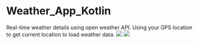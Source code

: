 # Weather_App_Kotlin
Real-time weather details using open weather API. Using your GPS location to get current location to load weather data.
![](homepage_screenshot.jpg)
![](popular_cities_screenshot.jpg)

